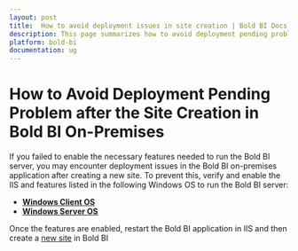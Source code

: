 ```yaml
---
layout: post
title:  How to avoid deployment issues in site creation | Bold BI Docs
description: This page summarizes how to avoid deployment pending problem(s) during or after site creation in Bold BI on-premises application(s).
platform: bold-bi
documentation: ug
---
```


# How to Avoid Deployment Pending Problem after the Site Creation in Bold BI On-Premises

If you failed to enable the necessary features needed to run the Bold BI server, you may encounter deployment issues in the Bold BI on-premises application after creating a new site. To prevent this, verify and enable the IIS and features listed in the following Windows OS to run the Bold BI server:

* [**Windows Client OS**](/faq/features-needed-to-enable-in-iis-to-run-bold-bi-in-win-client-os/)
* [**Windows Server OS**](/faq/features-needed-to-enable-in-iis-to-run-bold-bi-in-win-server-os/)

Once the features are enabled, restart the Bold BI application in IIS and then create a [new site](/multi-tenancy/create-new-site/) in Bold BI